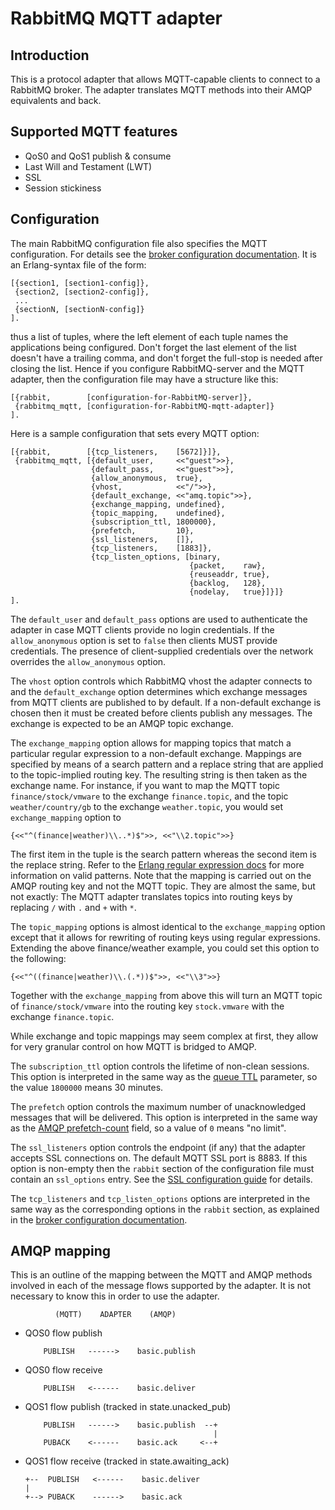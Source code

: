 # RabbitMQ MQTT adapter

## Introduction

This is a protocol adapter that allows MQTT-capable clients to
connect to a RabbitMQ broker. The adapter translates MQTT
methods into their AMQP equivalents and back.

## Supported MQTT features

* QoS0 and QoS1 publish & consume
* Last Will and Testament (LWT)
* SSL
* Session stickiness

## Configuration

The main RabbitMQ configuration file also specifies the MQTT
configuration. For details see the [broker configuration documentation](http://www.rabbitmq.com/configure.html).
It is an Erlang-syntax file of the form:

    [{section1, [section1-config]},
     {section2, [section2-config]},
     ...
     {sectionN, [sectionN-config]}
    ].

thus a list of tuples, where the left element of each tuple names the
applications being configured. Don't forget the last element of the
list doesn't have a trailing comma, and don't forget the full-stop is
needed after closing the list. Hence if you configure RabbitMQ-server
and the MQTT adapter, then the configuration file may have a
structure like this:

    [{rabbit,        [configuration-for-RabbitMQ-server]},
     {rabbitmq_mqtt, [configuration-for-RabbitMQ-mqtt-adapter]}
    ].

Here is a sample configuration that sets every MQTT option:

    [{rabbit,        [{tcp_listeners,    [5672]}]},
     {rabbitmq_mqtt, [{default_user,     <<"guest">>},
                      {default_pass,     <<"guest">>},
                      {allow_anonymous,  true},
                      {vhost,            <<"/">>},
                      {default_exchange, <<"amq.topic">>},
                      {exchange_mapping, undefined},
                      {topic_mapping,    undefined},
                      {subscription_ttl, 1800000},
                      {prefetch,         10},
                      {ssl_listeners,    []},
                      {tcp_listeners,    [1883]},
                      {tcp_listen_options, [binary,
                                            {packet,    raw},
                                            {reuseaddr, true},
                                            {backlog,   128},
                                            {nodelay,   true}]}]}
    ].

The `default_user` and `default_pass` options are used to authenticate
the adapter in case MQTT clients provide no login credentials. If the
`allow_anonymous` option is set to `false` then clients MUST provide credentials.
The presence of client-supplied credentials over the network overrides
the `allow_anonymous` option.

The `vhost` option controls which RabbitMQ vhost the adapter connects to and the
`default_exchange` option determines which exchange messages from MQTT clients are
published to by default. If a non-default exchange is chosen then it must be created
before clients publish any messages. The exchange is expected to be an AMQP topic exchange.

The `exchange_mapping` option allows for mapping topics that match a particular regular
expression to a non-default exchange. Mappings are specified by means of a search pattern
and a replace string that are applied to the topic-implied routing key. The resulting string
is then taken as the exchange name. For instance, if you want to map the MQTT topic
`finance/stock/vmware` to the exchange `finance.topic`, and the topic `weather/country/gb` to
the exchange `weather.topic`, you would set `exchange_mapping` option to

```
{<<"^(finance|weather)\\..*)$">>, <<"\\2.topic">>}
```

The first item in the tuple is the search pattern whereas the second item is the replace
string. Refer to the [Erlang regular expression docs](http://www.erlang.org/doc/man/re.html#replace-4)
for more information on valid patterns. Note that the mapping is carried out on the AMQP routing key and
not the MQTT topic. They are almost the same, but not exactly: The MQTT adapter translates topics into routing keys
by replacing `/` with `.` and `+` with `*`.

The `topic_mapping` options is almost identical to the `exchange_mapping` option except that it allows
for rewriting of routing keys using regular expressions. Extending the above finance/weather example, you
could set this option to the following:

 ```
 {<<"^((finance|weather)\\.(.*))$">>, <<"\\3">>}
 ```

Together with the `exchange_mapping` from above this will turn an MQTT topic of `finance/stock/vmware` into
the routing key `stock.vmware` with the exchange `finance.topic`.

While exchange and topic mappings may seem complex at first, they allow for very granular control on how
MQTT is bridged to AMQP.

The `subscription_ttl` option controls the lifetime of non-clean sessions. This
option is interpreted in the same way as the [queue TTL](http://www.rabbitmq.com/ttl.html#queue-ttl)
parameter, so the value `1800000` means 30 minutes.

The `prefetch` option controls the maximum number of unacknowledged messages that
will be delivered. This option is interpreted in the same way as the [AMQP prefetch-count](http://www.rabbitmq.com/amqp-0-9-1-reference.html#basic.qos.prefetch-count)
field, so a value of `0` means "no limit".

The `ssl_listeners` option controls the endpoint (if any) that the adapter accepts
SSL connections on. The default MQTT SSL port is 8883. If this option is non-empty
then the `rabbit` section of the configuration file must contain an `ssl_options`
entry. See the [SSL configuration guide](http://www.rabbitmq.com/ssl.html) for
details.

The `tcp_listeners` and `tcp_listen_options` options are interpreted in the same way
as the corresponding options in the `rabbit` section, as explained in the
[broker configuration documentation](http://www.rabbitmq.com/configure.html).

## AMQP mapping

This is an outline of the mapping between the MQTT and AMQP
methods involved in each of the message flows supported by
the adapter. It is not necessary to know this in order
to use the adapter.

              (MQTT)    ADAPTER    (AMQP)

*    QOS0 flow publish

             PUBLISH   ------>    basic.publish

*    QOS0 flow receive

             PUBLISH   <------    basic.deliver

*    QOS1 flow publish (tracked in state.unacked\_pub)

             PUBLISH   ------>    basic.publish  --+
                                                   |
             PUBACK    <------    basic.ack     <--+

*   QOS1 flow receive (tracked in state.awaiting\_ack)

        +--  PUBLISH   <------    basic.deliver
        |
        +--> PUBACK    ------>    basic.ack
